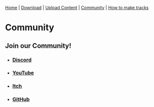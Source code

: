 [Home](https://libre-trainsim.de) | [Download](https://libre-trainsim.de/download) | [Upload Content](https://libre-trainsim.de/upload-content)  | [Community](https://libre-trainsim.de/community)  | [How to make tracks](https://github.com/Jean28518/Libre-TrainSim/wiki/Building-Tracks-for-Libre-TrainSim---Official-Documentation)

# Community

## Join our Community!

- ### [Discord](https://discord.gg/AQdAtZZ)
- ### [YouTube](https://www.youtube.com/channel/UCsPsL_AkVUZMmKOKJgm7xsQ)
- ### [Itch](https://jean28518.itch.io/libre-train-sim)
- ### [GitHub](https://github.com/Jean28518/Libre-TrainSim)
